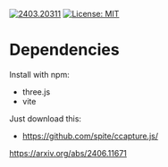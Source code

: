 [![2403.20311](https://img.shields.io/badge/arXiv-2403.20311-b31b1b.svg)](https://arxiv.org/abs/2403.20311) 
[![License: MIT](https://img.shields.io/badge/License-MIT-yellow.svg)](LICENSE)

# Dependencies

Install with npm:
- three.js
- vite

Just download this:
- https://github.com/spite/ccapture.js/


https://arxiv.org/abs/2406.11671
